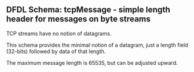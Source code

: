 ## DFDL Schema: tcpMessage - simple length header for messages on byte streams

TCP streams have no notion of datagrams. 

This schema provides the minimal notion of a datagram, just a length field (32-bits) followed by data of that length.

The maximum message length is 65535, but can be adjusted upward. 